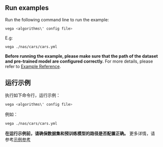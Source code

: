 ## Run examples

Run the following command line to run the example:

```bash
vega <algorithms\' config file>
```

E.g:

```bash
vega ./nas/cars/cars.yml
```

**Before running the example, please make sure that the path of the dataset and pre-trained model are configured correctly.**
For more details, please refer to [Example Reference](../docs/en/user/examples.md).

## 运行示例

执行如下命令行，运行示例：

```bash
vega <algorithms\' config file>
```

例如：

```bash
vega ./nas/cars/cars.yml
```

**在运行示例前，请确保数据集和预训练模型的路径是否配置正确。**
更多详情，请参考[示例参考](../docs/cn/user/examples.md)
